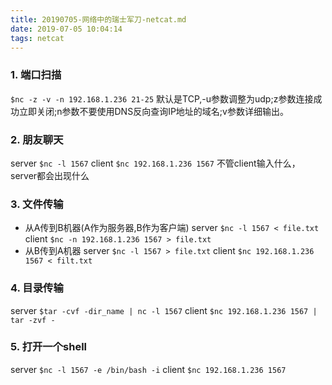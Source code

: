 ```yaml
---
title: 20190705-网络中的瑞士军刀-netcat.md
date: 2019-07-05 10:04:14
tags: netcat
---
```

### 1. 端口扫描
`$nc -z -v -n 192.168.1.236 21-25`
默认是TCP,-u参数调整为udp;z参数连接成功立即关闭;n参数不要使用DNS反向查询IP地址的域名;v参数详细输出。

### 2. 朋友聊天
server `$nc -l 1567`
client `$nc 192.168.1.236 1567`
不管client输入什么，server都会出现什么

### 3. 文件传输
- 从A传到B机器(A作为服务器,B作为客户端)
server `$nc -l 1567 < file.txt`
client `$nc -n 192.168.1.236 1567 > file.txt`
- 从B传到A机器
server `$nc -l 1567 > file.txt`
client `$nc 192.168.1.236 1567 < filt.txt`

### 4. 目录传输
server `$tar -cvf -dir_name | nc -l 1567`
client `$nc 192.168.1.236 1567 | tar -zvf -`

### 5. 打开一个shell
server `$nc -l 1567 -e /bin/bash -i`
client `$nc 192.168.1.236 1567`
